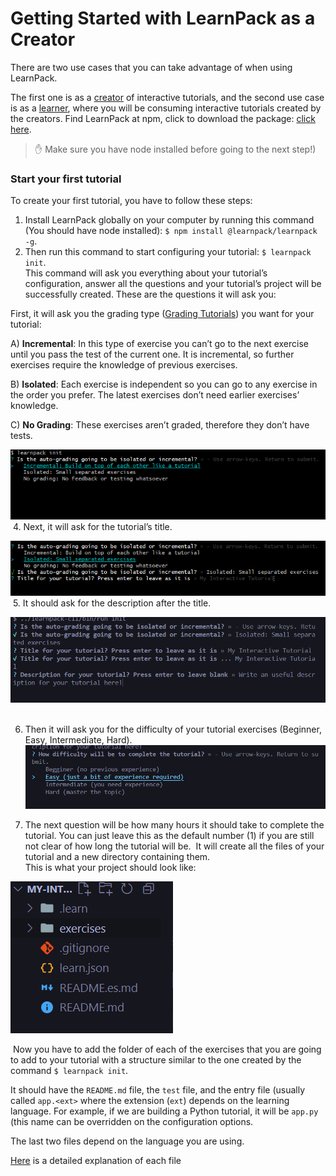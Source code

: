 # Getting Started with LearnPack as a Creator

There are two use cases that you can take advantage of when using LearnPack. 

The first one is as a [creator](#Creators) of interactive tutorials, and the second use case is as a [learner](#Learners), where you will be consuming interactive tutorials created by the creators.
Find LearnPack at npm, click  to download the package: [click here](https://www.npmjs.com/package/@learnpack/learnpack). 

> ✋ Make sure you have node installed before going to the next step!)

### Start your first tutorial

To create your first tutorial, you have to follow these steps:

1. Install LearnPack globally on your computer by running this command (You should have node installed): `$ npm install @learnpack/learnpack -g`.  
2. Then run this command to start configuring your tutorial: `$ learnpack init`.  
This command will ask you everything about your tutorial’s configuration, answer all the questions and your tutorial’s project will be successfully created. These are the questions it will ask you:

First, it will ask you the grading type ([Grading Tutorials](https://4geeks.com/docs/learnpack/grading-learnpack-tutorials)) you want for your tutorial:

A) **Incremental**: In this type of exercise you can’t go to the next exercise until you pass the test of the current one. It is incremental, so further exercises require the knowledge of previous exercises.  

B) **Isolated**: Each exercise is independent so you can go to any exercise in the order you prefer. The latest exercises don’t need earlier exercises’ knowledge.  

C) **No Grading**: These exercises aren’t graded, therefore they don’t have tests.  


![learnpack grading](https://raw.githubusercontent.com/learnpack/docs/main/assets/spaces_db2MUqxH83ZwH273KWpu_uploads_fAt71PHHbRLI1eiXNurN_Untitled%20(1).webp)
​​
4. Next, it will ask for the tutorial’s title.

![learnpack tutorial title](https://github.com/learnpack/docs/blob/main/assets/tutorial-title.png?raw=true)
​​
5. It should ask for the description after the title.

![Description](https://github.com/learnpack/docs/blob/main/assets/description-init.png)
​​

6. Then it will ask you for the difficulty of your tutorial exercises (Beginner, Easy, Intermediate, Hard).
​​![Difficulty](https://github.com/learnpack/docs/blob/main/assets/difficulty.png)


7. The next question will be how many hours it should take to complete the tutorial.
You can just leave this as the default number (1) if you are still not clear of how long the tutorial will be.
​​
It will create all the files of your tutorial and a new directory containing them.  
This is what your project should look like:



![Directory files](https://github.com/learnpack/docs/blob/main/assets/initial-files.png)

​​
Now you have to add the folder of each of the exercises that you are going to add to your tutorial with a structure similar to the one created by the command `$ learnpack init`. 

It should have the `README.md` file, the `test` file, and the entry file (usually called `app.<ext>` where the extension (`ext`) depends on the learning language. For example, if we are building a Python tutorial, it will be `app.py` (this name can be overridden on the configuration options.

The last two files depend on the language you are using.

[Here](#nowhere-still) is a detailed explanation of each file
